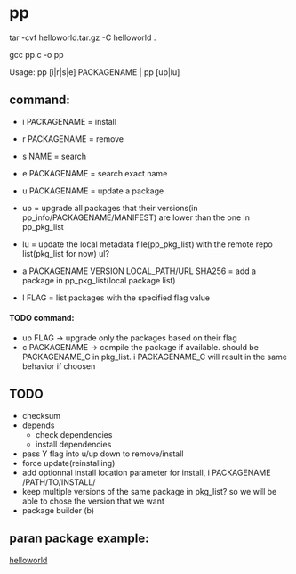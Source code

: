 # pp
tar -cvf helloworld.tar.gz -C helloworld .

gcc pp.c -o pp

Usage: pp [i|r|s|e] PACKAGENAME | pp [up|lu]


## command:

- i PACKAGENAME = install

- r PACKAGENAME = remove

- s NAME = search

- e PACKAGENAME = search exact name

- u PACKAGENAME = update a package

- up = upgrade all packages that their versions(in pp_info/PACKAGENAME/MANIFEST) are lower than the one in pp_pkg_list

- lu = update the local metadata file(pp_pkg_list) with the remote repo list(pkg_list for now) ul?

- a PACKAGENAME VERSION LOCAL_PATH/URL SHA256 = add a package in pp_pkg_list(local package list)

- l FLAG = list packages with the specified flag value


#### TODO command:
- up FLAG -> upgrade only the packages based on their flag
- c PACKAGENAME -> compile the package if available. should be PACKAGENAME_C in pkg_list. i PACKAGENAME_C will result in the same behavior if choosen

## TODO
- checksum
- depends
    - check dependencies
    - install dependencies
- pass Y flag into u/up down to remove/install
- force update(reinstalling)
- add optionnal install location parameter for install, i PACKAGENAME /PATH/TO/INSTALL/
- keep multiple versions of the same package in pkg_list? so we will be able to chose the version that we want
- package builder (b)

## paran package example: 
[helloworld](https://github.com/MaxCoGa/helloworld-paran-package)